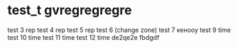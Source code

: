 # test_t gvregregregre
test 3 rep
test 4 rep
test 5 rep
test 6 (change zone)
test 7
кенооу
test 9 time
test 10 time
test 11 time
test 12 time
de2qe2e
fbdgdf
